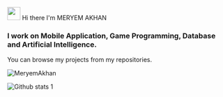 <img src="https://raw.githubusercontent.com/iampavangandhi/iampavangandhi/master/gifs/Hi.gif" width="30px"> Hi there I'm MERYEM AKHAN

### I work on Mobile Application, Game Programming, Database and Artificial Intelligence.
You can browse my projects from my repositories.


<p><img align="center" src="https://github-readme-stats.vercel.app/api/top-langs?username=MeryemAkhan&show_icons=true&locale=tr&layout=compact" alt="MeryemAkhan" /></p>

![Github stats 1](https://github-readme-stats.vercel.app/api?username=MeryemAkhan&show_icons=true&theme=gradient)

